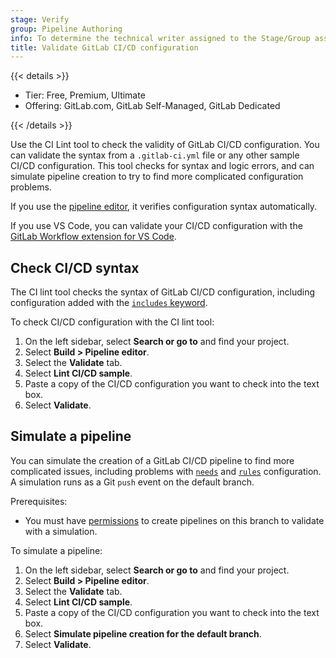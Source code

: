 ```yaml
---
stage: Verify
group: Pipeline Authoring
info: To determine the technical writer assigned to the Stage/Group associated with this page, see https://handbook.gitlab.com/handbook/product/ux/technical-writing/#assignments
title: Validate GitLab CI/CD configuration
---
```


{{< details >}}

- Tier: Free, Premium, Ultimate
- Offering: GitLab.com, GitLab Self-Managed, GitLab Dedicated

{{< /details >}}

Use the CI Lint tool to check the validity of GitLab CI/CD configuration.
You can validate the syntax from a `.gitlab-ci.yml` file or any other sample CI/CD configuration.
This tool checks for syntax and logic errors, and can simulate pipeline
creation to try to find more complicated configuration problems.

If you use the [pipeline editor](../pipeline_editor/_index.md), it verifies configuration
syntax automatically.

If you use VS Code, you can validate your CI/CD configuration with the
[GitLab Workflow extension for VS Code](../../editor_extensions/visual_studio_code/_index.md).

## Check CI/CD syntax

The CI lint tool checks the syntax of GitLab CI/CD configuration, including
configuration added with the [`includes` keyword](_index.md#include).

To check CI/CD configuration with the CI lint tool:

1. On the left sidebar, select **Search or go to** and find your project.
1. Select **Build > Pipeline editor**.
1. Select the **Validate** tab.
1. Select **Lint CI/CD sample**.
1. Paste a copy of the CI/CD configuration you want to check into the text box.
1. Select **Validate**.

## Simulate a pipeline

You can simulate the creation of a GitLab CI/CD pipeline to find more complicated issues,
including problems with [`needs`](_index.md#needs) and [`rules`](_index.md#rules)
configuration. A simulation runs as a Git `push` event on the default branch.

Prerequisites:

- You must have [permissions](../../user/permissions.md#project-members-permissions)
  to create pipelines on this branch to validate with a simulation.

To simulate a pipeline:

1. On the left sidebar, select **Search or go to** and find your project.
1. Select **Build > Pipeline editor**.
1. Select the **Validate** tab.
1. Select **Lint CI/CD sample**.
1. Paste a copy of the CI/CD configuration you want to check into the text box.
1. Select **Simulate pipeline creation for the default branch**.
1. Select **Validate**.

